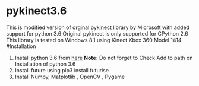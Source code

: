 # pykinect3.6
This is modified version of orginal pykinect library by Microsoft with added support for python 3.6 
Original pykinect is only supported for CPython 2.6
This library is tested on Windows 8.1 using Kinect Xbox 360 Model 1414
#Installation
1) Install python 3.6 from <a href="https://www.python.org/downloads/">here</a> <b>Note:</b> Do not forget to Check Add to path on Installation of python 3.6
2) Install future using pip3 install futurise
3) Install Numpy, Matplotlib , OpenCV , Pygame
